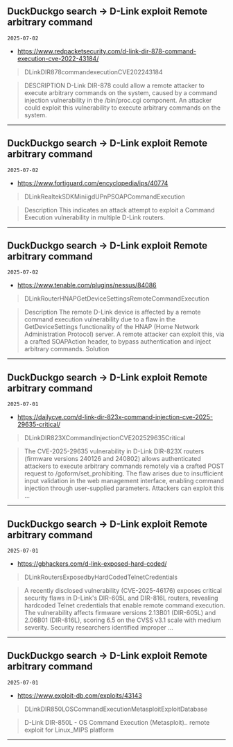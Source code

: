 ## DuckDuckgo search -> D-Link exploit Remote arbitrary command
`2025-07-02`

* https://www.redpacketsecurity.com/d-link-dir-878-command-execution-cve-2022-43184/

<blockquote>
 DLinkDIR878commandexecutionCVE202243184
</blockquote>
<blockquote>
DESCRIPTION D-Link DIR-878 could allow a remote attacker to execute arbitrary commands on the system, caused by a command injection vulnerability in the /bin/proc.cgi component. An attacker could exploit this vulnerability to execute arbitrary commands on the system.
</blockquote>

---

## DuckDuckgo search -> D-Link exploit Remote arbitrary command
`2025-07-02`

* https://www.fortiguard.com/encyclopedia/ips/40774

<blockquote>
 DLinkRealtekSDKMiniigdUPnPSOAPCommandExecution
</blockquote>
<blockquote>
Description This indicates an attack attempt to exploit a Command Execution vulnerability in multiple D-Link routers.
</blockquote>

---

## DuckDuckgo search -> D-Link exploit Remote arbitrary command
`2025-07-02`

* https://www.tenable.com/plugins/nessus/84086

<blockquote>
 DLinkRouterHNAPGetDeviceSettingsRemoteCommandExecution
</blockquote>
<blockquote>
Description The remote D-Link device is affected by a remote command execution vulnerability due to a flaw in the GetDeviceSettings functionality of the HNAP (Home Network Administration Protocol) server. A remote attacker can exploit this, via a crafted SOAPAction header, to bypass authentication and inject arbitrary commands. Solution
</blockquote>

---

## DuckDuckgo search -> D-Link exploit Remote arbitrary command
`2025-07-01`

* https://dailycve.com/d-link-dir-823x-command-injection-cve-2025-29635-critical/

<blockquote>
 DLinkDIR823XCommandInjectionCVE202529635Critical
</blockquote>
<blockquote>
The CVE-2025-29635 vulnerability in D-Link DIR-823X routers (firmware versions 240126 and 240802) allows authenticated attackers to execute arbitrary commands remotely via a crafted POST request to /goform/set_prohibiting. The flaw arises due to insufficient input validation in the web management interface, enabling command injection through user-supplied parameters. Attackers can exploit this ...
</blockquote>

---

## DuckDuckgo search -> D-Link exploit Remote arbitrary command
`2025-07-01`

* https://gbhackers.com/d-link-exposed-hard-coded/

<blockquote>
 DLinkRoutersExposedbyHardCodedTelnetCredentials
</blockquote>
<blockquote>
A recently disclosed vulnerability (CVE-2025-46176) exposes critical security flaws in D-Link's DIR-605L and DIR-816L routers, revealing hardcoded Telnet credentials that enable remote command execution. The vulnerability affects firmware versions 2.13B01 (DIR-605L) and 2.06B01 (DIR-816L), scoring 6.5 on the CVSS v3.1 scale with medium severity. Security researchers identified improper ...
</blockquote>

---

## DuckDuckgo search -> D-Link exploit Remote arbitrary command
`2025-07-01`

* https://www.exploit-db.com/exploits/43143

<blockquote>
 DLinkDIR850LOSCommandExecutionMetasploitExploitDatabase
</blockquote>
<blockquote>
D-Link DIR-850L - OS Command Execution (Metasploit).. remote exploit for Linux_MIPS platform
</blockquote>

---

